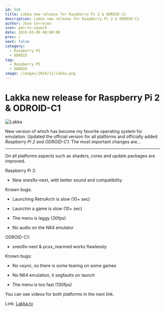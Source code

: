 ```yaml
---
id: 526
title: Lakka new release for Raspberry Pi 2 & ODROID-C1
description: Lakka new release for Raspberry Pi 2 & ODROID-C1
author: Jose Cerrejon
icon: pen-to-square
date: 2015-03-09 08:00:00
prev: /
next: false
category:
  - Raspberry PI
  - ODROID
tag:
  - Raspberry PI
  - ODROID
image: /images/2014/11/lakka.png
---
```


# Lakka new release for Raspberry Pi 2 & ODROID-C1

![Lakka](/images/2014/11/lakka.png)

New version of which has become my favorite operating system for emulation. Updated the official version for all platforms and officially added *Raspberry Pi 2* and *ODROID-C1*. The most important changes are...

- - -
On all platforms aspects such as shaders, cores and update packages are improved.

Raspberry Pi 2:

* New snes9x-next, with better sound and compatibility

Known bugs:

* Launching RetroArch is slow (10+ sec)

* Launchin a game is slow (10+ sec)

* The menu is laggy (30fps)

* No audio on the N64 emulator

ODROID-C1:

* snes9x-next & pcsx_rearmed works flawlessly

Known bugs:

* No vsync, so there is some tearing on some games

* No N64 emulation, it segfaults on launch

* The menu is too fast (130fps)

You can see videos for both platforms in the next link.

Link: [Lakka.tv](http://www.lakka.tv/articles/2015/03/08/release-for-raspberry-pi-2-and-odroid-c1-and-more/)